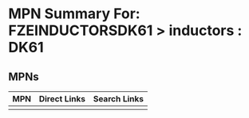 



# MPN Summary For: FZEINDUCTORSDK61 > inductors : DK61

## MPNs
  

|MPN|Direct Links|Search Links|
| :--- | :--- | :--- |
||||
